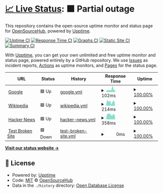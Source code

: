 # [📈 Live Status](https://opensourcecommunity-hub.github.io/monitoring): <!--live status--> **🟧 Partial outage**

This repository contains the open-source uptime monitor and status page for [OpenSourceHub](https://opensourcecommunity-hub.github.io/monitoring), powered by [Upptime](https://github.com/upptime/upptime).

[![Uptime CI](https://github.com/opensourcecommunity-hub/monitoring/workflows/Uptime%20CI/badge.svg)](https://github.com/opensourcecommunity-hub/monitoring/actions?query=workflow%3A%22Uptime+CI%22)
[![Response Time CI](https://github.com/opensourcecommunity-hub/monitoring/workflows/Response%20Time%20CI/badge.svg)](https://github.com/opensourcecommunity-hub/monitoring/actions?query=workflow%3A%22Response+Time+CI%22)
[![Graphs CI](https://github.com/opensourcecommunity-hub/monitoring/workflows/Graphs%20CI/badge.svg)](https://github.com/opensourcecommunity-hub/monitoring/actions?query=workflow%3A%22Graphs+CI%22)
[![Static Site CI](https://github.com/opensourcecommunity-hub/monitoring/workflows/Static%20Site%20CI/badge.svg)](https://github.com/opensourcecommunity-hub/monitoring/actions?query=workflow%3A%22Static+Site+CI%22)
[![Summary CI](https://github.com/opensourcecommunity-hub/monitoring/workflows/Summary%20CI/badge.svg)](https://github.com/opensourcecommunity-hub/monitoring/actions?query=workflow%3A%22Summary+CI%22)

With [Upptime](https://upptime.js.org), you can get your own unlimited and free uptime monitor and status page, powered entirely by a GitHub repository. We use [Issues](https://github.com/opensourcecommunity-hub/monitoring/issues) as incident reports, [Actions](https://github.com/opensourcecommunity-hub/monitoring/actions) as uptime monitors, and [Pages](https://opensourcecommunity-hub.github.io/monitoring) for the status page.

<!--start: status pages-->
<!-- This summary is generated by Upptime (https://github.com/upptime/upptime) -->
<!-- Do not edit this manually, your changes will be overwritten -->
<!-- prettier-ignore -->
| URL | Status | History | Response Time | Uptime |
| --- | ------ | ------- | ------------- | ------ |
| <img alt="" src="https://favicons.githubusercontent.com/www.google.com" height="13"> [Google](https://www.google.com) | 🟩 Up | [google.yml](https://github.com/opensourcecommunity-hub/monitoring/commits/HEAD/history/google.yml) | <details><summary><img alt="Response time graph" src="./graphs/google/response-time-week.png" height="20"> 102ms</summary><br><a href="https://opensourcecommunity-hub.github.io/monitoring/history/google"><img alt="Response time 89" src="https://img.shields.io/endpoint?url=https%3A%2F%2Fraw.githubusercontent.com%2Fopensourcecommunity-hub%2Fmonitoring%2FHEAD%2Fapi%2Fgoogle%2Fresponse-time.json"></a><br><a href="https://opensourcecommunity-hub.github.io/monitoring/history/google"><img alt="24-hour response time 110" src="https://img.shields.io/endpoint?url=https%3A%2F%2Fraw.githubusercontent.com%2Fopensourcecommunity-hub%2Fmonitoring%2FHEAD%2Fapi%2Fgoogle%2Fresponse-time-day.json"></a><br><a href="https://opensourcecommunity-hub.github.io/monitoring/history/google"><img alt="7-day response time 102" src="https://img.shields.io/endpoint?url=https%3A%2F%2Fraw.githubusercontent.com%2Fopensourcecommunity-hub%2Fmonitoring%2FHEAD%2Fapi%2Fgoogle%2Fresponse-time-week.json"></a><br><a href="https://opensourcecommunity-hub.github.io/monitoring/history/google"><img alt="30-day response time 89" src="https://img.shields.io/endpoint?url=https%3A%2F%2Fraw.githubusercontent.com%2Fopensourcecommunity-hub%2Fmonitoring%2FHEAD%2Fapi%2Fgoogle%2Fresponse-time-month.json"></a><br><a href="https://opensourcecommunity-hub.github.io/monitoring/history/google"><img alt="1-year response time 89" src="https://img.shields.io/endpoint?url=https%3A%2F%2Fraw.githubusercontent.com%2Fopensourcecommunity-hub%2Fmonitoring%2FHEAD%2Fapi%2Fgoogle%2Fresponse-time-year.json"></a></details> | <details><summary><a href="https://opensourcecommunity-hub.github.io/monitoring/history/google">100.00%</a></summary><a href="https://opensourcecommunity-hub.github.io/monitoring/history/google"><img alt="All-time uptime 100.00%" src="https://img.shields.io/endpoint?url=https%3A%2F%2Fraw.githubusercontent.com%2Fopensourcecommunity-hub%2Fmonitoring%2FHEAD%2Fapi%2Fgoogle%2Fuptime.json"></a><br><a href="https://opensourcecommunity-hub.github.io/monitoring/history/google"><img alt="24-hour uptime 100.00%" src="https://img.shields.io/endpoint?url=https%3A%2F%2Fraw.githubusercontent.com%2Fopensourcecommunity-hub%2Fmonitoring%2FHEAD%2Fapi%2Fgoogle%2Fuptime-day.json"></a><br><a href="https://opensourcecommunity-hub.github.io/monitoring/history/google"><img alt="7-day uptime 100.00%" src="https://img.shields.io/endpoint?url=https%3A%2F%2Fraw.githubusercontent.com%2Fopensourcecommunity-hub%2Fmonitoring%2FHEAD%2Fapi%2Fgoogle%2Fuptime-week.json"></a><br><a href="https://opensourcecommunity-hub.github.io/monitoring/history/google"><img alt="30-day uptime 100.00%" src="https://img.shields.io/endpoint?url=https%3A%2F%2Fraw.githubusercontent.com%2Fopensourcecommunity-hub%2Fmonitoring%2FHEAD%2Fapi%2Fgoogle%2Fuptime-month.json"></a><br><a href="https://opensourcecommunity-hub.github.io/monitoring/history/google"><img alt="1-year uptime 100.00%" src="https://img.shields.io/endpoint?url=https%3A%2F%2Fraw.githubusercontent.com%2Fopensourcecommunity-hub%2Fmonitoring%2FHEAD%2Fapi%2Fgoogle%2Fuptime-year.json"></a></details>
| <img alt="" src="https://favicons.githubusercontent.com/en.wikipedia.org" height="13"> [Wikipedia](https://en.wikipedia.org) | 🟩 Up | [wikipedia.yml](https://github.com/opensourcecommunity-hub/monitoring/commits/HEAD/history/wikipedia.yml) | <details><summary><img alt="Response time graph" src="./graphs/wikipedia/response-time-week.png" height="20"> 214ms</summary><br><a href="https://opensourcecommunity-hub.github.io/monitoring/history/wikipedia"><img alt="Response time 197" src="https://img.shields.io/endpoint?url=https%3A%2F%2Fraw.githubusercontent.com%2Fopensourcecommunity-hub%2Fmonitoring%2FHEAD%2Fapi%2Fwikipedia%2Fresponse-time.json"></a><br><a href="https://opensourcecommunity-hub.github.io/monitoring/history/wikipedia"><img alt="24-hour response time 96" src="https://img.shields.io/endpoint?url=https%3A%2F%2Fraw.githubusercontent.com%2Fopensourcecommunity-hub%2Fmonitoring%2FHEAD%2Fapi%2Fwikipedia%2Fresponse-time-day.json"></a><br><a href="https://opensourcecommunity-hub.github.io/monitoring/history/wikipedia"><img alt="7-day response time 214" src="https://img.shields.io/endpoint?url=https%3A%2F%2Fraw.githubusercontent.com%2Fopensourcecommunity-hub%2Fmonitoring%2FHEAD%2Fapi%2Fwikipedia%2Fresponse-time-week.json"></a><br><a href="https://opensourcecommunity-hub.github.io/monitoring/history/wikipedia"><img alt="30-day response time 197" src="https://img.shields.io/endpoint?url=https%3A%2F%2Fraw.githubusercontent.com%2Fopensourcecommunity-hub%2Fmonitoring%2FHEAD%2Fapi%2Fwikipedia%2Fresponse-time-month.json"></a><br><a href="https://opensourcecommunity-hub.github.io/monitoring/history/wikipedia"><img alt="1-year response time 197" src="https://img.shields.io/endpoint?url=https%3A%2F%2Fraw.githubusercontent.com%2Fopensourcecommunity-hub%2Fmonitoring%2FHEAD%2Fapi%2Fwikipedia%2Fresponse-time-year.json"></a></details> | <details><summary><a href="https://opensourcecommunity-hub.github.io/monitoring/history/wikipedia">100.00%</a></summary><a href="https://opensourcecommunity-hub.github.io/monitoring/history/wikipedia"><img alt="All-time uptime 100.00%" src="https://img.shields.io/endpoint?url=https%3A%2F%2Fraw.githubusercontent.com%2Fopensourcecommunity-hub%2Fmonitoring%2FHEAD%2Fapi%2Fwikipedia%2Fuptime.json"></a><br><a href="https://opensourcecommunity-hub.github.io/monitoring/history/wikipedia"><img alt="24-hour uptime 100.00%" src="https://img.shields.io/endpoint?url=https%3A%2F%2Fraw.githubusercontent.com%2Fopensourcecommunity-hub%2Fmonitoring%2FHEAD%2Fapi%2Fwikipedia%2Fuptime-day.json"></a><br><a href="https://opensourcecommunity-hub.github.io/monitoring/history/wikipedia"><img alt="7-day uptime 100.00%" src="https://img.shields.io/endpoint?url=https%3A%2F%2Fraw.githubusercontent.com%2Fopensourcecommunity-hub%2Fmonitoring%2FHEAD%2Fapi%2Fwikipedia%2Fuptime-week.json"></a><br><a href="https://opensourcecommunity-hub.github.io/monitoring/history/wikipedia"><img alt="30-day uptime 100.00%" src="https://img.shields.io/endpoint?url=https%3A%2F%2Fraw.githubusercontent.com%2Fopensourcecommunity-hub%2Fmonitoring%2FHEAD%2Fapi%2Fwikipedia%2Fuptime-month.json"></a><br><a href="https://opensourcecommunity-hub.github.io/monitoring/history/wikipedia"><img alt="1-year uptime 100.00%" src="https://img.shields.io/endpoint?url=https%3A%2F%2Fraw.githubusercontent.com%2Fopensourcecommunity-hub%2Fmonitoring%2FHEAD%2Fapi%2Fwikipedia%2Fuptime-year.json"></a></details>
| <img alt="" src="https://favicons.githubusercontent.com/news.ycombinator.com" height="13"> [Hacker News](https://news.ycombinator.com) | 🟩 Up | [hacker-news.yml](https://github.com/opensourcecommunity-hub/monitoring/commits/HEAD/history/hacker-news.yml) | <details><summary><img alt="Response time graph" src="./graphs/hacker-news/response-time-week.png" height="20"> 358ms</summary><br><a href="https://opensourcecommunity-hub.github.io/monitoring/history/hacker-news"><img alt="Response time 310" src="https://img.shields.io/endpoint?url=https%3A%2F%2Fraw.githubusercontent.com%2Fopensourcecommunity-hub%2Fmonitoring%2FHEAD%2Fapi%2Fhacker-news%2Fresponse-time.json"></a><br><a href="https://opensourcecommunity-hub.github.io/monitoring/history/hacker-news"><img alt="24-hour response time 327" src="https://img.shields.io/endpoint?url=https%3A%2F%2Fraw.githubusercontent.com%2Fopensourcecommunity-hub%2Fmonitoring%2FHEAD%2Fapi%2Fhacker-news%2Fresponse-time-day.json"></a><br><a href="https://opensourcecommunity-hub.github.io/monitoring/history/hacker-news"><img alt="7-day response time 358" src="https://img.shields.io/endpoint?url=https%3A%2F%2Fraw.githubusercontent.com%2Fopensourcecommunity-hub%2Fmonitoring%2FHEAD%2Fapi%2Fhacker-news%2Fresponse-time-week.json"></a><br><a href="https://opensourcecommunity-hub.github.io/monitoring/history/hacker-news"><img alt="30-day response time 310" src="https://img.shields.io/endpoint?url=https%3A%2F%2Fraw.githubusercontent.com%2Fopensourcecommunity-hub%2Fmonitoring%2FHEAD%2Fapi%2Fhacker-news%2Fresponse-time-month.json"></a><br><a href="https://opensourcecommunity-hub.github.io/monitoring/history/hacker-news"><img alt="1-year response time 310" src="https://img.shields.io/endpoint?url=https%3A%2F%2Fraw.githubusercontent.com%2Fopensourcecommunity-hub%2Fmonitoring%2FHEAD%2Fapi%2Fhacker-news%2Fresponse-time-year.json"></a></details> | <details><summary><a href="https://opensourcecommunity-hub.github.io/monitoring/history/hacker-news">100.00%</a></summary><a href="https://opensourcecommunity-hub.github.io/monitoring/history/hacker-news"><img alt="All-time uptime 99.95%" src="https://img.shields.io/endpoint?url=https%3A%2F%2Fraw.githubusercontent.com%2Fopensourcecommunity-hub%2Fmonitoring%2FHEAD%2Fapi%2Fhacker-news%2Fuptime.json"></a><br><a href="https://opensourcecommunity-hub.github.io/monitoring/history/hacker-news"><img alt="24-hour uptime 100.00%" src="https://img.shields.io/endpoint?url=https%3A%2F%2Fraw.githubusercontent.com%2Fopensourcecommunity-hub%2Fmonitoring%2FHEAD%2Fapi%2Fhacker-news%2Fuptime-day.json"></a><br><a href="https://opensourcecommunity-hub.github.io/monitoring/history/hacker-news"><img alt="7-day uptime 100.00%" src="https://img.shields.io/endpoint?url=https%3A%2F%2Fraw.githubusercontent.com%2Fopensourcecommunity-hub%2Fmonitoring%2FHEAD%2Fapi%2Fhacker-news%2Fuptime-week.json"></a><br><a href="https://opensourcecommunity-hub.github.io/monitoring/history/hacker-news"><img alt="30-day uptime 98.86%" src="https://img.shields.io/endpoint?url=https%3A%2F%2Fraw.githubusercontent.com%2Fopensourcecommunity-hub%2Fmonitoring%2FHEAD%2Fapi%2Fhacker-news%2Fuptime-month.json"></a><br><a href="https://opensourcecommunity-hub.github.io/monitoring/history/hacker-news"><img alt="1-year uptime 99.90%" src="https://img.shields.io/endpoint?url=https%3A%2F%2Fraw.githubusercontent.com%2Fopensourcecommunity-hub%2Fmonitoring%2FHEAD%2Fapi%2Fhacker-news%2Fuptime-year.json"></a></details>
| <img alt="" src="https://favicons.githubusercontent.com/thissitedoesnotexist.koj.co" height="13"> [Test Broken Site](https://thissitedoesnotexist.koj.co) | 🟥 Down | [test-broken-site.yml](https://github.com/opensourcecommunity-hub/monitoring/commits/HEAD/history/test-broken-site.yml) | <details><summary><img alt="Response time graph" src="./graphs/test-broken-site/response-time-week.png" height="20"> 0ms</summary><br><a href="https://opensourcecommunity-hub.github.io/monitoring/history/test-broken-site"><img alt="Response time 0" src="https://img.shields.io/endpoint?url=https%3A%2F%2Fraw.githubusercontent.com%2Fopensourcecommunity-hub%2Fmonitoring%2FHEAD%2Fapi%2Ftest-broken-site%2Fresponse-time.json"></a><br><a href="https://opensourcecommunity-hub.github.io/monitoring/history/test-broken-site"><img alt="24-hour response time 0" src="https://img.shields.io/endpoint?url=https%3A%2F%2Fraw.githubusercontent.com%2Fopensourcecommunity-hub%2Fmonitoring%2FHEAD%2Fapi%2Ftest-broken-site%2Fresponse-time-day.json"></a><br><a href="https://opensourcecommunity-hub.github.io/monitoring/history/test-broken-site"><img alt="7-day response time 0" src="https://img.shields.io/endpoint?url=https%3A%2F%2Fraw.githubusercontent.com%2Fopensourcecommunity-hub%2Fmonitoring%2FHEAD%2Fapi%2Ftest-broken-site%2Fresponse-time-week.json"></a><br><a href="https://opensourcecommunity-hub.github.io/monitoring/history/test-broken-site"><img alt="30-day response time 0" src="https://img.shields.io/endpoint?url=https%3A%2F%2Fraw.githubusercontent.com%2Fopensourcecommunity-hub%2Fmonitoring%2FHEAD%2Fapi%2Ftest-broken-site%2Fresponse-time-month.json"></a><br><a href="https://opensourcecommunity-hub.github.io/monitoring/history/test-broken-site"><img alt="1-year response time 0" src="https://img.shields.io/endpoint?url=https%3A%2F%2Fraw.githubusercontent.com%2Fopensourcecommunity-hub%2Fmonitoring%2FHEAD%2Fapi%2Ftest-broken-site%2Fresponse-time-year.json"></a></details> | <details><summary><a href="https://opensourcecommunity-hub.github.io/monitoring/history/test-broken-site">100.00%</a></summary><a href="https://opensourcecommunity-hub.github.io/monitoring/history/test-broken-site"><img alt="All-time uptime 100.00%" src="https://img.shields.io/endpoint?url=https%3A%2F%2Fraw.githubusercontent.com%2Fopensourcecommunity-hub%2Fmonitoring%2FHEAD%2Fapi%2Ftest-broken-site%2Fuptime.json"></a><br><a href="https://opensourcecommunity-hub.github.io/monitoring/history/test-broken-site"><img alt="24-hour uptime 100.00%" src="https://img.shields.io/endpoint?url=https%3A%2F%2Fraw.githubusercontent.com%2Fopensourcecommunity-hub%2Fmonitoring%2FHEAD%2Fapi%2Ftest-broken-site%2Fuptime-day.json"></a><br><a href="https://opensourcecommunity-hub.github.io/monitoring/history/test-broken-site"><img alt="7-day uptime 100.00%" src="https://img.shields.io/endpoint?url=https%3A%2F%2Fraw.githubusercontent.com%2Fopensourcecommunity-hub%2Fmonitoring%2FHEAD%2Fapi%2Ftest-broken-site%2Fuptime-week.json"></a><br><a href="https://opensourcecommunity-hub.github.io/monitoring/history/test-broken-site"><img alt="30-day uptime 100.00%" src="https://img.shields.io/endpoint?url=https%3A%2F%2Fraw.githubusercontent.com%2Fopensourcecommunity-hub%2Fmonitoring%2FHEAD%2Fapi%2Ftest-broken-site%2Fuptime-month.json"></a><br><a href="https://opensourcecommunity-hub.github.io/monitoring/history/test-broken-site"><img alt="1-year uptime 100.00%" src="https://img.shields.io/endpoint?url=https%3A%2F%2Fraw.githubusercontent.com%2Fopensourcecommunity-hub%2Fmonitoring%2FHEAD%2Fapi%2Ftest-broken-site%2Fuptime-year.json"></a></details>

<!--end: status pages-->

[**Visit our status website →**](https://opensourcecommunity-hub.github.io/monitoring)

## 📄 License

- Powered by: [Upptime](https://github.com/upptime/upptime)
- Code: [MIT](./LICENSE) © [OpenSourceHub](https://opensourcecommunity-hub.github.io/monitoring)
- Data in the `./history` directory: [Open Database License](https://opendatacommons.org/licenses/odbl/1-0/)
